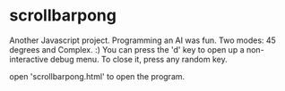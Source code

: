 # scrollbarpong
 
Another Javascript project. Programming an AI was fun. Two modes: 45 degrees and Complex. :)
You can press the 'd' key to open up a non-interactive debug menu. To close it, press any random key.

open 'scrollbarpong.html' to open the program.
